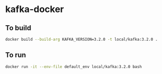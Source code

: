 # kafka-docker

## To build
```bash
docker build --build-arg KAFKA_VERSION=3.2.0 -t local/kafka:3.2.0 .
```

## To run

```bash
docker run -it --env-file default_env local/kafka:3.2.0 bash
```